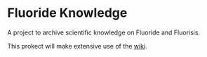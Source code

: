 # Fluoride Knowledge
A project to archive scientific knowledge on Fluoride and Fluorisis.

This prokect will make extensive use of the [wiki](https://github.com/fkanlab/knowledge/wiki).
